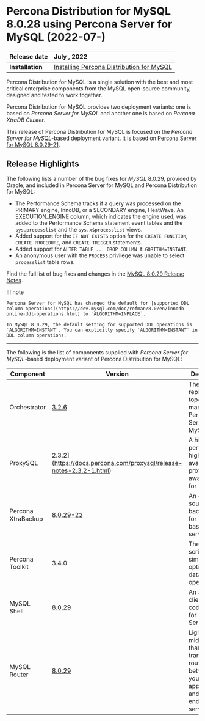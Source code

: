 # Percona Distribution for MySQL 8.0.28 using Percona Server for MySQL (2022-07-)

| Release date    | July , 2022 |
| :-------------- | :--------------- |
|**Installation** | [Installing Percona Distribution for MySQL](installing.md)|


Percona Distribution for MySQL is a single solution with the best and most critical enterprise components from the MySQL open-source community, designed and tested to work together.

Percona Distribution for MySQL provides two deployment variants: one is based on *Percona Server for MySQL* and another one is based on *Percona XtraDB Cluster*.

This release of Percona Distribution for MySQL is focused on the *Percona Server for MySQL*-based deployment variant. It is based on [Percona Server for MySQL 8.0.29-21](https://www.percona.com/doc/percona-server/8.0/release-notes/Percona-Server-8.0.29-21.html).

## Release Highlights

The following lists a number of the bug fixes for *MySQL* 8.0.29, provided by Oracle, and included in Percona Server for MySQL and Percona Distribution for MySQL:


* The Performance Schema tracks if a query was processed on the PRIMARY engine, InnoDB, or a SECONDARY engine, HeatWave. An EXECUTION_ENGINE column, which indicates the engine used, was added to the Performance Schema statement event tables and the `sys.processlist` and the `sys.x$processlist` views.
* Added support for the `IF NOT EXISTS` option for the `CREATE FUNCTION`, `CREATE PROCEDURE`, and `CREATE TRIGGER` statements.
* Added support for `ALTER TABLE ... DROP COLUMN ALGORITHM=INSTANT`. 
* An anonymous user with the `PROCESS` privilege was unable to select `processlist` table rows.

Find the full list of bug fixes and changes in the [MySQL 8.0.29 Release Notes](https://dev.mysql.com/doc/relnotes/mysql/8.0/en/news-8-0-29.html).

!!! note

    Percona Server for MySQL has changed the default for [supported DDL column operations](https://dev.mysql.com/doc/refman/8.0/en/innodb-online-ddl-operations.html) to `ALGORITHM=INPLACE`. 

    In MySQL 8.0.29, the default setting for supported DDL operations is `ALGORITHM=INSTANT`. You can explicitly specify `ALGORITHM=INSTANT` in DDL column operations.

---

The following is the list of components supplied with *Percona Server for MySQL*-based deployment variant of Percona Distribution for MySQL:

| Component           | Version   | Description                                |
| ------------------- | --------- | -------------------------------------------|
| Orchestrator        | [3.2.6]( https://github.com/openark/orchestrator/releases/tag/v3.2.6)     | The replication topology manager for Percona Server for MySQL|
| ProxySQL            | 2.3.2](https://docs.percona.com/proxysql/release-notes-2.3.2-1.html)     | A high performance, high-availability, protocol-aware proxy for MySQL|
| Percona XtraBackup  | [8.0.29-22](https://docs.percona.com/percona-xtrabackup/latest/release-notes/8.0/8.0.29-22.0.html)| An open-source hot backup utility for MySQL-based servers|
| Percona Toolkit     | 3.4.0     | The set of scripts to simplify and optimize database operation|
| MySQL Shell         | [8.0.29](https://dev.mysql.com/doc/relnotes/mysql-shell/8.0/en/news-8-0-29.html)    | An advanced client and code editor for MySQL Server|
| MySQL Router        | [8.0.29](https://dev.mysql.com/doc/relnotes/mysql-router/en/news-8-0-29.html)    | Lightweight middleware that provides transparent routing between your application and back-end MySQL servers|
